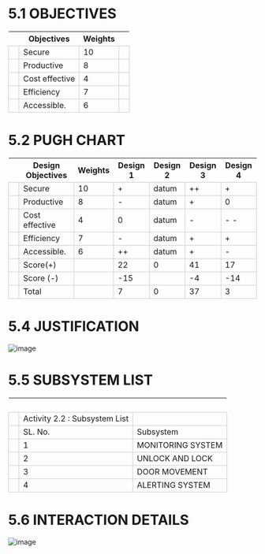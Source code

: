 # 5.1 OBJECTIVES
<html>
<body>
<!--StartFragment--><google-sheets-html-origin><style type="text/css"><!--td {border: 1px solid #cccccc;}br {mso-data-placement:same-cell;}--></style>

  | Objectives | Weights |  
-- | -- | -- | --
  | Secure | 10 |  
  | Productive | 8 |  
  | Cost effective | 4 |  
  | Efficiency | 7 |  
  | Accessible. | 6 |  

<!--EndFragment-->
</body>
</html>

# 5.2 PUGH CHART
<html>
<body>
<!--StartFragment--><google-sheets-html-origin><style type="text/css"><!--td {border: 1px solid #cccccc;}br {mso-data-placement:same-cell;}--></style>

  | Design Objectives | Weights | Design 1 | Design 2 | Design 3 | Design 4
-- | -- | -- | -- | -- | -- | --
  | Secure | 10 | + | datum | ++ | +
  | Productive | 8 | - | datum | + | 0
  | Cost effective | 4 | 0 | datum | - | - -
  | Efficiency | 7 | - | datum | + | +
  | Accessible. | 6 | ++ | datum | + | -
  | Score(+) |   | 22 | 0 | 41 | 17
  | Score (-) |   | -15 |   | -4 | -14
  | Total |   | 7 | 0 | 37 | 3

<!--EndFragment-->
</body>
</html>

# 5.4 JUSTIFICATION
![image](https://user-images.githubusercontent.com/130484319/235771987-6e24926f-2fd0-486c-949c-9c86fa766071.png)

# 5.5 SUBSYSTEM LIST
<html>
<body>
<!--StartFragment--><google-sheets-html-origin><style type="text/css"><!--td {border: 1px solid #cccccc;}br {mso-data-placement:same-cell;}--></style>

  |   |  
-- | -- | --
  | Activity 2.2  : Subsystem List
  | SL. No. | Subsystem
  | 1 | MONITORING SYSTEM
  | 2 | UNLOCK AND LOCK
  | 3 | DOOR MOVEMENT
  | 4 | ALERTING SYSTEM

<!--EndFragment-->
</body>
</html>

# 5.6 INTERACTION DETAILS
![image](https://user-images.githubusercontent.com/119282911/209508349-67b0b7d8-7bf7-4052-9abf-445fc622851c.png)